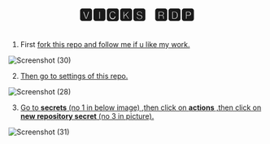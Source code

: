 <pre><h1 align="center"> 🆅🅸🅲🅺🆂 🆁🅳🅿 </pre>
1. First <u>fork this repo and follow me if u like my work.</u>

![Screenshot (30)](https://user-images.githubusercontent.com/84949946/173380101-410b0cf8-1abb-4595-bb3d-df09c3d07312.png)


2. <u>Then go to settings of this repo.</u>

![Screenshot (28)](https://user-images.githubusercontent.com/84949946/173380568-e53220d4-7026-4170-a8d8-28989300750a.png)


3. <u>Go to <b>secrets</b> (no 1 in below image) ,then click on <b>actions</b> ,then click on <b>new repository secret</b> (no 3 in picture).</u>

![Screenshot (31)](https://user-images.githubusercontent.com/84949946/173382393-7ccbb1b7-0760-41f6-bfa0-fb7073983fa1.png)

